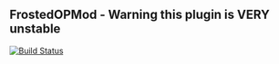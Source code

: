 ## FrostedOPMod - Warning this plugin is VERY unstable ##

[![Build Status](https://api.travis-ci.org/savnithyt/frostedopmod.svg?branch=master)](https://travis-ci.org/savnithyt/frostedopmod)
